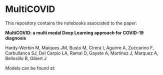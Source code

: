 # MultiCOVID
This repository contains the notebooks associated to the paper:

**MultiCOVID: a multi modal Deep Learning approach for COVID-19 diagnosis**

Hardy-Werbin M, Maiques JM, Busto M, Cirera I, Aguirre A, Zuccarino F, Carbullanca SJ, Del Carpio LA, Ramal D, Gayete A, Martinez J, Marquez A, Bellosillo B, Gibert J

Models can be found at:

